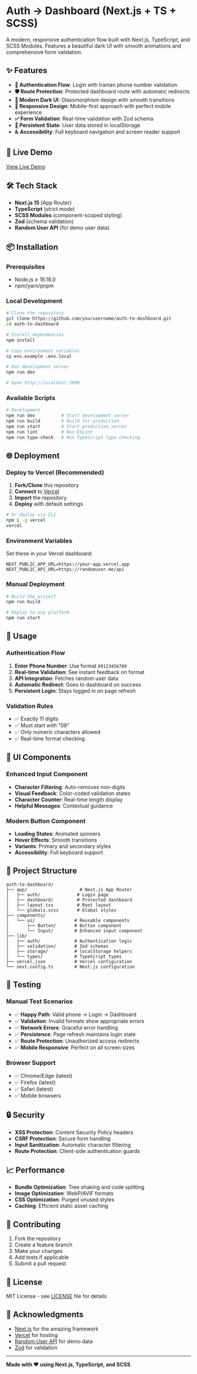 # Auth → Dashboard (Next.js + TS + SCSS)

A modern, responsive authentication flow built with Next.js, TypeScript, and SCSS Modules. Features a beautiful dark UI with smooth animations and comprehensive form validation.

## ✨ Features

- **🔐 Authentication Flow**: Login with Iranian phone number validation
- **🛡️ Route Protection**: Protected dashboard route with automatic redirects
- **🎨 Modern Dark UI**: Glassmorphism design with smooth transitions
- **📱 Responsive Design**: Mobile-first approach with perfect mobile experience
- **✅ Form Validation**: Real-time validation with Zod schema
- **💾 Persistent State**: User data stored in localStorage
- **♿ Accessibility**: Full keyboard navigation and screen reader support

## 🚀 Live Demo

[View Live Demo](https://100degree.vercel.app)

## 🛠️ Tech Stack

- **Next.js 15** (App Router)
- **TypeScript** (strict mode)
- **SCSS Modules** (component-scoped styling)
- **Zod** (schema validation)
- **Random User API** (for demo user data)

## 📦 Installation

### Prerequisites

- Node.js ≥ 18.18.0
- npm/yarn/pnpm

### Local Development

```bash
# Clone the repository
git clone https://github.com/yourusername/auth-to-dashboard.git
cd auth-to-dashboard

# Install dependencies
npm install

# Copy environment variables
cp env.example .env.local

# Run development server
npm run dev

# Open http://localhost:3000
```

### Available Scripts

```bash
# Development
npm run dev          # Start development server
npm run build        # Build for production
npm run start        # Start production server
npm run lint         # Run ESLint
npm run type-check   # Run TypeScript type checking
```

## 🌐 Deployment

### Deploy to Vercel (Recommended)

1. **Fork/Clone** this repository
2. **Connect** to [Vercel](https://vercel.com)
3. **Import** the repository
4. **Deploy** with default settings

```bash
# Or deploy via CLI
npm i -g vercel
vercel
```

### Environment Variables

Set these in your Vercel dashboard:

```env
NEXT_PUBLIC_APP_URL=https://your-app.vercel.app
NEXT_PUBLIC_API_URL=https://randomuser.me/api
```

### Manual Deployment

```bash
# Build the project
npm run build

# Deploy to any platform
npm run start
```

## 📱 Usage

### Authentication Flow

1. **Enter Phone Number**: Use format `09123456789`
2. **Real-time Validation**: See instant feedback on format
3. **API Integration**: Fetches random user data
4. **Automatic Redirect**: Goes to dashboard on success
5. **Persistent Login**: Stays logged in on page refresh

### Validation Rules

- ✅ Exactly 11 digits
- ✅ Must start with "09"
- ✅ Only numeric characters allowed
- ✅ Real-time format checking

## 🎨 UI Components

### Enhanced Input Component

- **Character Filtering**: Auto-removes non-digits
- **Visual Feedback**: Color-coded validation states
- **Character Counter**: Real-time length display
- **Helpful Messages**: Contextual guidance

### Modern Button Component

- **Loading States**: Animated spinners
- **Hover Effects**: Smooth transitions
- **Variants**: Primary and secondary styles
- **Accessibility**: Full keyboard support

## 🔧 Project Structure

```
auth-to-dashboard/
├── app/                    # Next.js App Router
│   ├── auth/              # Login page
│   ├── dashboard/         # Protected dashboard
│   ├── layout.tsx         # Root layout
│   └── globals.scss       # Global styles
├── components/
│   └── ui/               # Reusable components
│       ├── Button/       # Button component
│       └── Input/        # Enhanced input component
├── lib/
│   ├── auth/             # Authentication logic
│   ├── validation/       # Zod schemas
│   ├── storage/          # localStorage helpers
│   └── types/            # TypeScript types
├── vercel.json           # Vercel configuration
└── next.config.ts        # Next.js configuration
```

## 🧪 Testing

### Manual Test Scenarios

- ✅ **Happy Path**: Valid phone → Login → Dashboard
- ✅ **Validation**: Invalid formats show appropriate errors
- ✅ **Network Errors**: Graceful error handling
- ✅ **Persistence**: Page refresh maintains login state
- ✅ **Route Protection**: Unauthorized access redirects
- ✅ **Mobile Responsive**: Perfect on all screen sizes

### Browser Support

- ✅ Chrome/Edge (latest)
- ✅ Firefox (latest)
- ✅ Safari (latest)
- ✅ Mobile browsers

## 🔒 Security

- **XSS Protection**: Content Security Policy headers
- **CSRF Protection**: Secure form handling
- **Input Sanitization**: Automatic character filtering
- **Route Protection**: Client-side authentication guards

## 📈 Performance

- **Bundle Optimization**: Tree shaking and code splitting
- **Image Optimization**: WebP/AVIF formats
- **CSS Optimization**: Purged unused styles
- **Caching**: Efficient static asset caching

## 🤝 Contributing

1. Fork the repository
2. Create a feature branch
3. Make your changes
4. Add tests if applicable
5. Submit a pull request

## 📄 License

MIT License - see [LICENSE](LICENSE) file for details

## 🙏 Acknowledgments

- [Next.js](https://nextjs.org) for the amazing framework
- [Vercel](https://vercel.com) for hosting
- [Random User API](https://randomuser.me) for demo data
- [Zod](https://zod.dev) for validation

---

**Made with ❤️ using Next.js, TypeScript, and SCSS**
